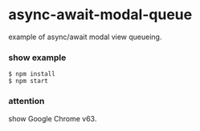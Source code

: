 # async-await-modal-queue
example of async/await modal view queueing.

### show example
```
$ npm install
$ npm start
```
### attention
show Google Chrome v63.
